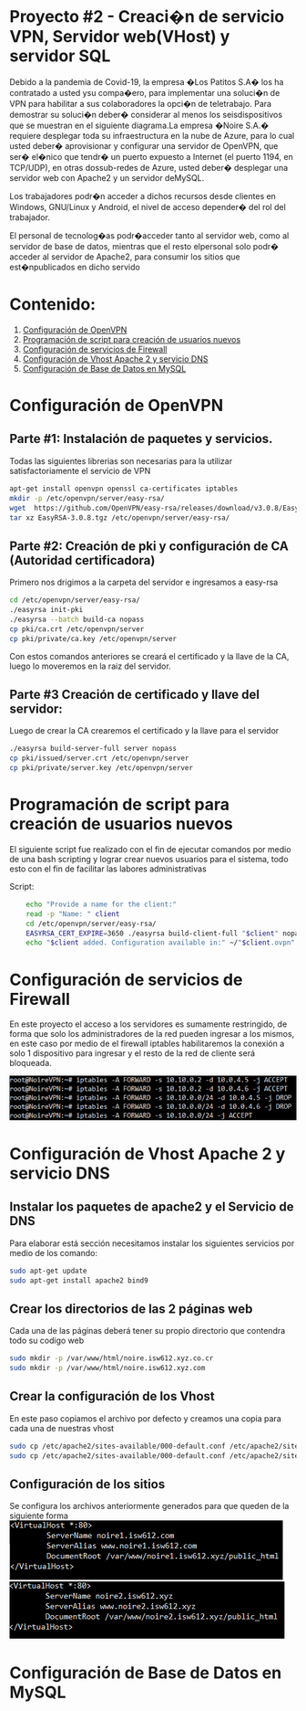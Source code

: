 # Proyecto #2 - Creaci�n de servicio VPN, Servidor web(VHost) y servidor SQL
Debido a la pandemia de Covid-19, la empresa �Los Patitos S.A� los ha contratado a usted ysu compa�ero,
para implementar una soluci�n de VPN para habilitar a sus colaboradores la opci�n   de   teletrabajo.
Para   demostrar   su   soluci�n   deber�   considerar   al   menos   los   seisdispositivos que se muestran
en el siguiente diagrama.La empresa �Noire S.A.� requiere desplegar toda su infraestructura en la nube de Azure,
para lo cual usted deber� aprovisionar y configurar una servidor de OpenVPN, que ser� el�nico que tendr�
un puerto expuesto a Internet (el puerto 1194, en TCP/UDP), en otras dossub-redes de Azure, 
usted deber� desplegar una servidor web con Apache2 y un servidor deMySQL.

Los trabajadores podr�n acceder a dichos recursos desde clientes en Windows, GNU/Linux y Android,
el nivel de acceso depender� del rol del trabajador.

El personal de tecnolog�as podr�acceder tanto al servidor web, como al servidor de base de datos,
mientras que el resto elpersonal solo podr� acceder al servidor de Apache2, para consumir los sitios
que est�npublicados en dicho servido

# Contenido:

1. [Configuración de OpenVPN](#item1)
2. [Programación de script para creación de usuarios nuevos](#item2)
3. [Configuración de servicios de Firewall](#item3)
4. [Configuración de Vhost Apache 2 y servicio DNS](#item4)
5. [Configuración de Base de Datos en MySQL](#item5)

<a name="item1"></a>
# Configuración de OpenVPN

## Parte #1: Instalación de paquetes y servicios.
Todas las siguientes librerias son necesarias para la utilizar satisfactoriamente el servicio de VPN
```bash
apt-get install openvpn openssl ca-certificates iptables
mkdir -p /etc/openvpn/server/easy-rsa/
wget  https://github.com/OpenVPN/easy-rsa/releases/download/v3.0.8/EasyRSA-3.0.8.tgz
tar xz EasyRSA-3.0.8.tgz /etc/openvpn/server/easy-rsa/

```

## Parte #2: Creación de pki y configuración de CA (Autoridad certificadora)
Primero nos drigimos a la carpeta del servidor e ingresamos a easy-rsa
```bash
cd /etc/openvpn/server/easy-rsa/
./easyrsa init-pki
./easyrsa --batch build-ca nopass
cp pki/ca.crt /etc/openvpn/server
cp pki/private/ca.key /etc/openvpn/server
```
Con estos comandos anteriores se creará el certificado y la llave de la CA, luego lo moveremos en la 
raiz del servidor.

## Parte #3 Creación de certificado y llave del servidor: 
Luego de crear la CA crearemos el certificado y la llave para el servidor
```bash
./easyrsa build-server-full server nopass
cp pki/issued/server.crt /etc/openvpn/server
cp pki/private/server.key /etc/openvpn/server
```
<a name="item2"></a>
# Programación de script para creación de usuarios nuevos
El siguiente script fue realizado con el fin de ejecutar comandos por medio de una bash scripting y 
lograr crear nuevos usuarios para el sistema, todo esto con el fin de facilitar las labores administrativas

Script:
```bash
	echo "Provide a name for the client:"
	read -p "Name: " client
	cd /etc/openvpn/server/easy-rsa/
	EASYRSA_CERT_EXPIRE=3650 ./easyrsa build-client-full "$client" nopass
	echo "$client added. Configuration available in:" ~/"$client.ovpn"
```
<a name="item3"></a>
# Configuración de servicios de Firewall
En este proyecto el acceso a los servidores es sumamente restringido, de forma que solo los administradores
de la red pueden ingresar a los mismos, en este caso por medio de el firewall iptables habilitaremos la conexión
a solo 1 dispositivo para ingresar y el resto de la red de cliente será bloqueada.

![Firewall](./imgs/FirewallConfig.PNG)

<a name="item4"></a>
# Configuración de Vhost Apache 2 y servicio DNS

## Instalar los paquetes de apache2 y el Servicio de DNS
Para elaborar está sección necesitamos instalar los siguientes servicios por medio de los comando:
```bash
sudo apt-get update
sudo apt-get install apache2 bind9
```

## Crear los directorios de las 2 páginas web 
Cada una de las páginas deberá tener su propio directorio que contendra todo su codigo web
```bash
sudo mkdir -p /var/www/html/noire.isw612.xyz.co.cr
sudo mkdir -p /var/www/html/noire.isw612.xyz.com
```

## Crear la configuración de los Vhost
En este paso copiamos el archivo por defecto y creamos una copia para cada una de nuestras vhost
```bash
sudo cp /etc/apache2/sites-available/000-default.conf /etc/apache2/sites-available/noire.isw612.xyz.com.conf
sudo cp /etc/apache2/sites-available/000-default.conf /etc/apache2/sites-available/noire.isw612.xyz.co.cr.conf
```

## Configuración de los sitios
Se configura los archivos anteriormente generados para que queden de la siguiente forma
![noire1](imgs\Noire1.conf.PNG)
![noire2](imgs\Noire2.conf.PNG)

<a name="item5"></a>
# Configuración de Base de Datos en MySQL